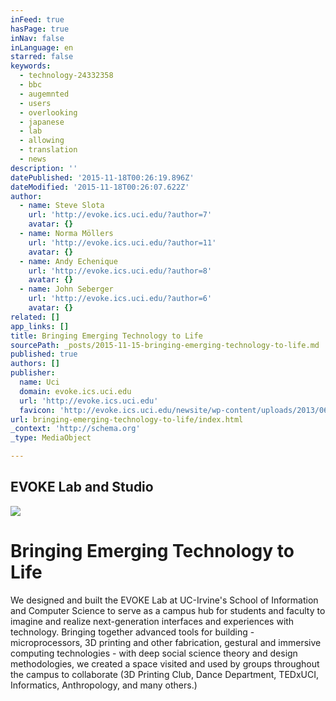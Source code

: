 ```yaml
---
inFeed: true
hasPage: true
inNav: false
inLanguage: en
starred: false
keywords:
  - technology-24332358
  - bbc
  - augemnted
  - users
  - overlooking
  - japanese
  - lab
  - allowing
  - translation
  - news
description: ''
datePublished: '2015-11-18T00:26:19.896Z'
dateModified: '2015-11-18T00:26:07.622Z'
author:
  - name: Steve Slota
    url: 'http://evoke.ics.uci.edu/?author=7'
    avatar: {}
  - name: Norma Möllers
    url: 'http://evoke.ics.uci.edu/?author=11'
    avatar: {}
  - name: Andy Echenique
    url: 'http://evoke.ics.uci.edu/?author=8'
    avatar: {}
  - name: John Seberger
    url: 'http://evoke.ics.uci.edu/?author=6'
    avatar: {}
related: []
app_links: []
title: Bringing Emerging Technology to Life
sourcePath: _posts/2015-11-15-bringing-emerging-technology-to-life.md
published: true
authors: []
publisher:
  name: Uci
  domain: evoke.ics.uci.edu
  url: 'http://evoke.ics.uci.edu'
  favicon: 'http://evoke.ics.uci.edu/newsite/wp-content/uploads/2013/06/favicon-2.ico'
url: bringing-emerging-technology-to-life/index.html
_context: 'http://schema.org'
_type: MediaObject

---
```

<article style=""><h1>EVOKE Lab and Studio</h1><img src="http://evoke.ics.uci.edu/newsite/wp-content/uploads/CriticalQuantification-410x230.png" /></article>

# Bringing Emerging Technology to Life

We designed and built the EVOKE Lab at UC-Irvine's School of Information and Computer Science to serve as a campus hub for students and faculty to imagine and realize next-generation interfaces and experiences with technology. Bringing together advanced tools for building - microprocessors, 3D printing and other fabrication, gestural and immersive computing technologies - with deep social science theory and design methodologies, we created a space visited and used by groups throughout the campus to collaborate (3D Printing Club, Dance Department, TEDxUCI, Informatics, Anthropology, and many others.)